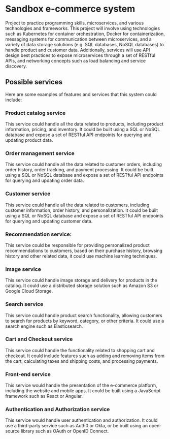 # Sandbox e-commerce system

Project to practice programming skills, microservices, and various technologies and frameworks. 
This project will involve using technologies such as Kubernetes for container orchestration, Docker for containerization, 
messaging systems for communication between microservices, and a variety of data storage solutions (e.g. SQL databases, NoSQL databases) to handle product and customer data. 
Additionally, services will use API design best practices to expose microservices through a set of RESTful APIs, 
and networking concepts such as load balancing and service discovery. 


## Possible services

Here are some examples of features and services that this system could include:


### Product catalog service
This service could handle all the data related to products, including product information, pricing, and inventory. 
It could be built using a SQL or NoSQL database and expose a set of RESTful API endpoints for querying and updating product data.

### Order management service
This service could handle all the data related to customer orders, including order history, order tracking, and payment processing.
It could be built using a SQL or NoSQL database and expose a set of RESTful API endpoints for querying and updating order data.

### Customer service
This service could handle all the data related to customers, including customer information, order history, and personalization. 
It could be built using a SQL or NoSQL database and expose a set of RESTful API endpoints for querying and updating customer data.

### Recommendation service: 
This service could be responsible for providing personalized product recommendations to customers, based on their purchase history, 
browsing history and other related data, it could use machine learning techniques.

### Image service
This service could handle image storage and delivery for products in the catalog. 
It could use a distributed storage solution such as Amazon S3 or Google Cloud Storage.

### Search service 
This service could handle product search functionality, allowing customers to search for products by keyword, category, or other criteria. 
It could use a search engine such as Elasticsearch.

### Cart and Checkout service
This service could handle the functionality related to shopping cart and checkout. 
It could include features such as adding and removing items from the cart, calculating taxes and shipping costs, and processing payments.

### Front-end service
This service would handle the presentation of the e-commerce platform, including the website and mobile apps. 
It could be built using a JavaScript framework such as React or Angular.

### Authentication and Authorization service
This service would handle user authentication and authorization. It could use a third-party service such as Auth0 or Okta, 
or be built using an open-source library such as OAuth or OpenID Connect.
